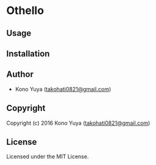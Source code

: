 # Othello

## Usage

## Installation

## Author

* Kono Yuya (takohati0821@gmail.com)

## Copyright

Copyright (c) 2016 Kono Yuya (takohati0821@gmail.com)

## License

Licensed under the MIT License.
